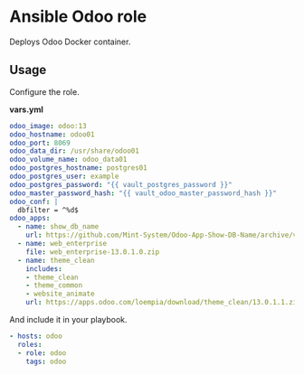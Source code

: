 # Ansible Odoo role

Deploys Odoo Docker container.

## Usage

Configure the role.

**vars.yml**

```yml
odoo_image: odoo:13
odoo_hostname: odoo01
odoo_port: 8069
odoo_data_dir: /usr/share/odoo01
odoo_volume_name: odoo_data01
odoo_postgres_hostname: postgres01
odoo_postgres_user: example
odoo_postgres_password: "{{ vault_postgres_password }}"
odoo_master_password_hash: "{{ vault_odoo_master_password_hash }}"
odoo_conf: |
  dbfilter = ^%d$
odoo_apps:
  - name: show_db_name
    url: https://github.com/Mint-System/Odoo-App-Show-DB-Name/archive/v1.0.1.zip
  - name: web_enterprise
    file: web_enterprise-13.0.1.0.zip
  - name: theme_clean
    includes:
    - theme_clean
    - theme_common
    - website_animate
    url: https://apps.odoo.com/loempia/download/theme_clean/13.0.1.1.zip?deps
```

And include it in your playbook.

```yml
- hosts: odoo
  roles:
  - role: odoo
    tags: odoo
```
